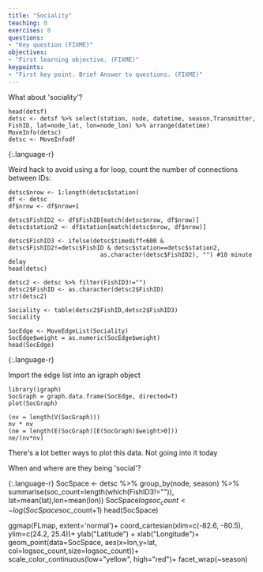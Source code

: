 ```yaml
---
title: "Sociality"
teaching: 0
exercises: 0
questions:
- "Key question (FIXME)"
objectives:
- "First learning objective. (FIXME)"
keypoints:
- "First key point. Brief Answer to questions. (FIXME)"
---
```


What about 'sociality'?

~~~
head(detsf)
detsc <- detsf %>% select(station, node, datetime, season,Transmitter, FishID, lat=node_lat, lon=node_lon) %>% arrange(datetime)
MoveInfo(detsc)
detsc <- MoveInfodf
~~~
{:.language-r}

Weird hack to avoid using a for loop, count the number of connections between IDs:
~~~
detsc$nrow <- 1:length(detsc$station)
df <- detsc
df$nrow <- df$nrow+1

detsc$FishID2 <- df$FishID[match(detsc$nrow, df$nrow)]
detsc$station2 <- df$station[match(detsc$nrow, df$nrow)]

detsc$FishID3 <- ifelse(detsc$timediff<600 & detsc$FishID2!=detsc$FishID & detsc$station==detsc$station2,
                          as.character(detsc$FishID2), "") #10 minute delay
head(detsc)

detsc2 <- detsc %>% filter(FishID3!="")
detsc2$FishID <- as.character(detsc2$FishID)
str(detsc2)

Sociality <- table(detsc2$FishID,detsc2$FishID3)
Sociality

SocEdge <- MoveEdgeList(Sociality)
SocEdge$weight = as.numeric(SocEdge$weight)
head(SocEdge)
~~~
{:.language-r}

Import the edge list into an igraph object

~~~
library(igraph)
SocGraph = graph.data.frame(SocEdge, directed=T)
plot(SocGraph)

(nv = length(V(SocGraph)))
nv * nv
(ne = length(E(SocGraph)[E(SocGraph)$weight>0]))
ne/(nv*nv)
~~~

There's a lot better ways to plot this data. Not going into it today

When and where are they being 'social'?

{:.language-r}
SocSpace <- detsc %>% group_by(node, season) %>% summarise(soc_count=length(which(FishID3!="")), lat=mean(lat),lon=mean(lon))
SocSpace$logsoc_count <-log(SocSpace$soc_count+1)
head(SocSpace)

ggmap(FLmap, extent='normal')+
  coord_cartesian(xlim=c(-82.6, -80.5), ylim=c(24.2, 25.4))+
  ylab("Latitude") +
  xlab("Longitude")+
  geom_point(data=SocSpace, aes(x=lon,y=lat, col=logsoc_count,size=logsoc_count))+
  scale_color_continuous(low="yellow", high="red")+
  facet_wrap(~season)
~~~

